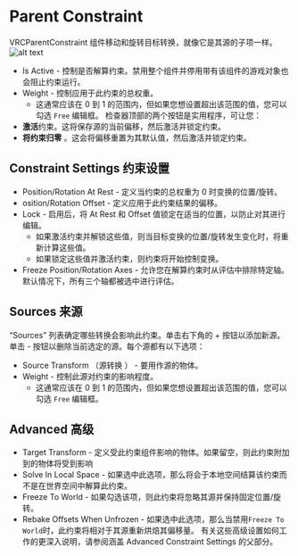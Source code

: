 # Parent Constraint
VRCParentConstraint 组件移动和旋转目标转换，就像它是其源的子项一样。
![alt text](https://creators.vrchat.com/assets/images/parent-387f1641dcb43ea8ef0af4191f6a34a6.png)
- Is Active - 控制是否解算约束。禁用整个组件并停用带有该组件的游戏对象也会阻止约束运行。
- Weight - 控制应用于此约束的总权重。
    - 这通常应该在 0 到 1 的范围内，但如果您想设置超出该范围的值，您可以勾选 `Free` 编辑框。
检查器顶部的两个按钮是实用程序，可让您：
- **激活**约束。这将保存源的当前偏移，然后激活并锁定约束。
- **将约束归零** 。这会将偏移重置为其默认值，然后激活并锁定约束。

## Constraint Settings  约束设置
- Position/Rotation At Rest - 定义当约束的总权重为 0 时变换的位置/旋转。
- osition/Rotation Offset - 定义应用于此约束结果的偏移。
- Lock - 启用后，将 At Rest 和 Offset 值锁定在适当的位置，以防止对其进行编辑。
    - 如果激活约束并解锁这些值，则当目标变换的位置/旋转发生变化时，将重新计算这些值。
    - 如果锁定这些值并激活约束，则约束将开始控制变换。
- Freeze Position/Rotation Axes - 允许您在解算约束时从评估中排除特定轴。默认情况下，所有三个轴都被选中进行评估。
## Sources  来源
“Sources” 列表确定哪些转换会影响此约束。单击右下角的 + 按钮以添加新源。单击 - 按钮以删除当前选定的源。每个源都有以下选项：
- Source Transform （源转换 ） - 要用作源的物体。
- Weight - 控制此源对约束的影响程度。
    - 这通常应该在 0 到 1 的范围内，但如果您想设置超出该范围的值，您可以勾选 `Free` 编辑框。
## Advanced  高级
- Target Transform - 定义受此约束组件影响的物体。如果留空，则此约束附加到的物体将受到影响
- Solve In Local Space - 如果选中此选项，那么将会于本地空间结算该约束而不是在世界空间中解算此约束。
- Freeze To World - 如果勾选该项，则此约束将忽略其源并保持固定位置/旋转。
- Rebake Offsets When Unfrozen - 如果选中此选项，那么当禁用`Freeze To World`时，此约束将相对于其源重新烘焙其偏移量。
有关这些高级设置如何工作的更深入说明，请参阅涵盖 Advanced Constraint Settings 的父部分。